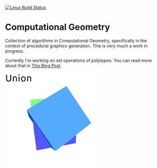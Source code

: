[![Linux Build Status][linux-build-icon]][linux-build]

# Computational Geometry

Collection of algorithms in Computational Geometry, specifically in the context
of procedural graphics generation. This is very much a work in progress.

Currently I'm working on set operations of polytopes. You can read more about
that in [This Blog Post][blog-post].

![Set Operations Example][setops3d]

[linux-build-icon]: https://img.shields.io/travis/MaxOw/computational-geometry/master.svg?label=build
[linux-build]: https://travis-ci.org/MaxOw/computational-geometry
[blog-post]: https://MaxOw.github.io/posts/computational-geometry-set-operations-on-polytopes.html
[setops3d]: images/setops3d.gif
